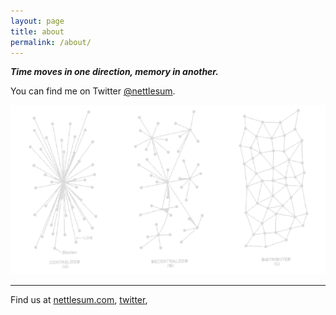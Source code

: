 ```yaml
---
layout: page
title: about
permalink: /about/
---
```


***Time moves in one direction, memory in another.***

You can find me on Twitter [@nettlesum](https://twitter.com/nettlesum). 

![rhizome](/assets/main/rhizome.png)

---

Find us at
[nettlesum.com](https://nettlesum.com),
[twitter](https://twitter.com/nettlesum),
